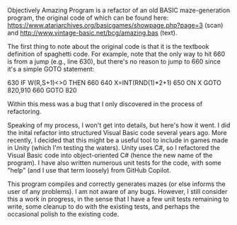 Objectively Amazing Program is a refactor of an old BASIC maze-generation program, the original code of which can be found here: https://www.atariarchives.org/basicgames/showpage.php?page=3 (scan) and http://www.vintage-basic.net/bcg/amazing.bas (text).

The first thing to note about the original code is that it is the textbook definition of spaghetti code. For example, note that the only way to hit 660 is from a jump (e.g., line 630), but there's no reason to jump to 660 since it's a simple GOTO statement:

630 IF W(R,S+1)<>0 THEN 660
640 X=INT(RND(1)*2+1)
650 ON X GOTO 820,910
660 GOTO 820

Within this mess was a bug that I only discovered in the process of refactoring.

Speaking of my process, I won't get into details, but here's how it went. I did the inital refactor into structured Visual Basic code several years ago. More recently, I decided that this might be a useful tool to include in games made in Unity (which I'm testing the waters). Unity uses C#, so I refactored the Visual Basic code into object-oriented C# (hence the new name of the program). I have also written numerous unit tests for the code, with some "help" (and I use that term loosely) from GitHub Copilot.

This program compiles and correctly generates mazes (or else informs the user of any problems). I am not aware of any bugs. However, I still consider this a work in progress, in the sense that I have a few unit tests remaining to write, some cleanup to do with the existing tests, and perhaps the occasional polish to the existing code.

